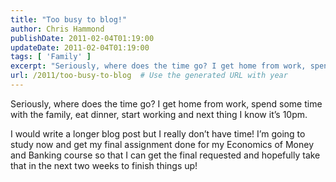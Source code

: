 ```yaml
---
title: "Too busy to blog!"
author: Chris Hammond
publishDate: 2011-02-04T01:19:00
updateDate: 2011-02-04T01:19:00
tags: [ 'Family' ]
excerpt: "Seriously, where does the time go? I get home from work, spend some time with the family, eat dinner, start working and next thing I know it’s 10pm.  I would write a longer blog post but I really don’t have time! I’m going to study now and get my final assignment done for my Economics of Money and Banking course so that I can get the final requested and hopefully take that in the next two weeks to finish things up!"
url: /2011/too-busy-to-blog  # Use the generated URL with year
---
```

<p>Seriously, where does the time go? I get home from work, spend some time with the family, eat dinner, start working and next thing I know it’s 10pm.</p>  <p>I would write a longer blog post but I really don’t have time! I’m going to study now and get my final assignment done for my Economics of Money and Banking course so that I can get the final requested and hopefully take that in the next two weeks to finish things up!</p>
